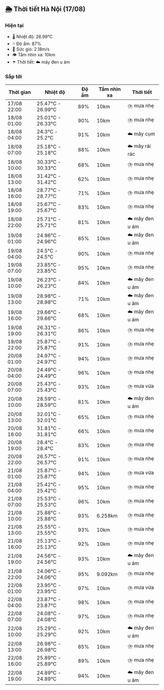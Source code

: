 ## 🌦️ Thời tiết Hà Nội (17/08)

### Hiện tại

- 🌡️ Nhiệt độ: 26.99℃
- 💦 Độ ẩm: 87%
- 💨 Sức gió: 2.18m/s
- 👁️ Tầm nhìn xa: 10km
- ☂️ Thời tiết: ☁️ mây đen u ám

### Sắp tới

| Thời gian | Nhiệt độ | Độ ẩm | Tầm nhìn xa | Thời tiết |
| --- | --- | --- | --- | --- |
| 17/08 22:00 | 25.47℃ - 26.99℃ | 89% | 10km | ⛈️ mưa nhẹ |
| 18/08 01:00 | 25.01℃ - 26.33℃ | 90% | 10km | ⛈️ mưa nhẹ |
| 18/08 04:00 | 24.3℃ - 25.2℃ | 91% | 10km | ☁️ mây cụm |
| 18/08 07:00 | 25.18℃ - 25.18℃ | 88% | 10km | ☁️ mây rải rác |
| 18/08 10:00 | 30.33℃ - 30.33℃ | 68% | 10km | ⛈️ mưa nhẹ |
| 18/08 13:00 | 31.42℃ - 31.42℃ | 62% | 10km | ⛈️ mưa nhẹ |
| 18/08 16:00 | 28.77℃ - 28.77℃ | 71% | 10km | ⛈️ mưa nhẹ |
| 18/08 19:00 | 25.67℃ - 25.67℃ | 83% | 10km | ⛈️ mưa nhẹ |
| 18/08 22:00 | 25.71℃ - 25.71℃ | 81% | 10km | ☁️ mây đen u ám |
| 19/08 01:00 | 24.96℃ - 24.96℃ | 85% | 10km | ☁️ mây đen u ám |
| 19/08 04:00 | 24.5℃ - 24.5℃ | 90% | 10km | ⛈️ mưa nhẹ |
| 19/08 07:00 | 23.85℃ - 23.85℃ | 95% | 10km | ⛈️ mưa nhẹ |
| 19/08 10:00 | 26.23℃ - 26.23℃ | 84% | 10km | ☁️ mây đen u ám |
| 19/08 13:00 | 28.98℃ - 28.98℃ | 71% | 10km | ☁️ mây đen u ám |
| 19/08 16:00 | 29.66℃ - 29.66℃ | 68% | 10km | ☁️ mây đen u ám |
| 19/08 19:00 | 26.31℃ - 26.31℃ | 86% | 10km | ⛈️ mưa nhẹ |
| 19/08 22:00 | 25.87℃ - 25.87℃ | 91% | 10km | ⛈️ mưa nhẹ |
| 20/08 01:00 | 24.97℃ - 24.97℃ | 94% | 10km | ⛈️ mưa nhẹ |
| 20/08 04:00 | 24.49℃ - 24.49℃ | 96% | 10km | ⛈️ mưa nhẹ |
| 20/08 07:00 | 25.43℃ - 25.43℃ | 93% | 10km | ⛈️ mưa vừa |
| 20/08 10:00 | 28.59℃ - 28.59℃ | 81% | 10km | ☁️ mây đen u ám |
| 20/08 13:00 | 32.01℃ - 32.01℃ | 65% | 10km | ⛈️ mưa nhẹ |
| 20/08 16:00 | 31.81℃ - 31.81℃ | 66% | 10km | ⛈️ mưa nhẹ |
| 20/08 19:00 | 28.4℃ - 28.4℃ | 83% | 10km | ⛈️ mưa nhẹ |
| 20/08 22:00 | 26.57℃ - 26.57℃ | 91% | 10km | ⛈️ mưa nhẹ |
| 21/08 01:00 | 25.87℃ - 25.87℃ | 94% | 10km | ⛈️ mưa vừa |
| 21/08 04:00 | 25.42℃ - 25.42℃ | 95% | 10km | ⛈️ mưa nhẹ |
| 21/08 07:00 | 25.53℃ - 25.53℃ | 96% | 10km | ⛈️ mưa nhẹ |
| 21/08 10:00 | 25.88℃ - 25.88℃ | 93% | 6.258km | ⛈️ mưa nhẹ |
| 21/08 13:00 | 25.55℃ - 25.55℃ | 93% | 10km | ⛈️ mưa nhẹ |
| 21/08 16:00 | 25.13℃ - 25.13℃ | 92% | 10km | ⛈️ mưa nhẹ |
| 21/08 19:00 | 24.56℃ - 24.56℃ | 93% | 10km | ☁️ mây đen u ám |
| 21/08 22:00 | 24.06℃ - 24.06℃ | 95% | 9.092km | ⛈️ mưa nhẹ |
| 22/08 01:00 | 23.95℃ - 23.95℃ | 97% | 10km | ⛈️ mưa vừa |
| 22/08 04:00 | 23.87℃ - 23.87℃ | 98% | 10km | ⛈️ mưa nhẹ |
| 22/08 07:00 | 24.08℃ - 24.08℃ | 97% | 10km | ⛈️ mưa nhẹ |
| 22/08 10:00 | 25.29℃ - 25.29℃ | 92% | 10km | ☁️ mây đen u ám |
| 22/08 13:00 | 26.98℃ - 26.98℃ | 85% | 10km | ⛈️ mưa nhẹ |
| 22/08 16:00 | 25.89℃ - 25.89℃ | 89% | 10km | ⛈️ mưa nhẹ |
| 22/08 19:00 | 24.89℃ - 24.89℃ | 94% | 10km | ☁️ mây đen u ám |
